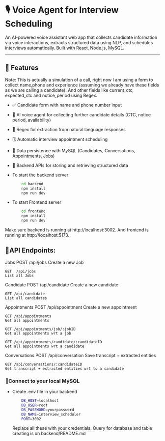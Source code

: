 # 🎙️ Voice Agent for Interview Scheduling

An AI-powered voice assistant web app that collects candidate information via voice interactions, extracts structured data using NLP, and schedules interviews automatically. Built with React, Node.js, MySQL.

---

## 📌 Features

Note: This is actually a simulation of a call, right now I am using a form to collect name,phone and experience (assuming we already have these fields as we are calling a candidate). And other fields like current_ctc, expected_ctc and notice_period using Regex.

- ✅ Candidate form with name and phone number input
- 🎤 AI voice agent for collecting further candidate details (CTC, notice period, availability)
- 🧠 Regex for extraction from natural language responses
- 🗓️ Automatic interview appointment scheduling
- 💾 Data persistence with MySQL (Candidates, Conversations, Appointments, Jobs)
- 📡 Backend APIs for storing and retrieving structured data

- To start the backend server
    ```bash
        cd backend
        npm install
        npm run dev
    ```

- To start Frontend server
    ```bash
        cd frontend
        npm install
        npm run dev
    ```

Make sure backend is running at http://localhost:3002.
And frontend is running at http://localhost:5173.

## 🔧API Endpoints:
Jobs
    POST /api/jobs
    Create a new Job

    GET  /api/jobs
    List all Jobs

Candidate
    POST /api/candidate
    Create a new candidate

    GET /api/candidate
    List all candidates

Appointments
    POST /api/appointment
    Create a new appointment

    GET /api/appointments
    Get all appointments

    GET /api/appointments/job/:jobID
    Get all appointments wrt a job

    GET /api/appointments/candidate/:candidateID
    Get all appointments wrt a candidate

Conversations
    POST /api/conversation
    Save transcript + extracted entities

    GET /api/conversations/:candidateID
    Get transcript + extracted entities wrt to a candidate

### 💾Connect to your local MySQL

- Create .env file in your backend
    ```bash
        DB_HOST=localhost
        DB_USER=root
        DB_PASSWORD=yourpassword
        DB_NAME=interview_scheduler
        PORT=3002
    ```

    Replace all these with your credentials. Query for database and table creating is on backend/README.md
